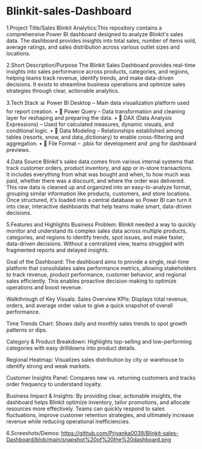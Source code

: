# Blinkit-sales-Dashboard
1.Project Title/Sales
Blinkit Analytics:This repository contains a comprehensive Power BI dashboard designed to analyze Blinkit's sales data. The dashboard provides insights into total sales, number of items sold, average ratings, and sales distribution across various outlet sizes and locations.

2.Short Description/Purpose
The Blinkit Sales Dashboard provides real-time insights into sales performance across products, categories, and regions, helping teams track revenue, identify trends, and make data-driven decisions. It exists to streamline business operations and optimize sales strategies through clear, actionable analytics.

3.Tech Stack
📊 Power BI Desktop – Main data visualization platform used for report creation.
• 📂 Power Query – Data transformation and cleaning layer for reshaping and preparing the data.
• 🧠 DAX (Data Analysis Expressions) – Used for calculated measures, dynamic visuals, and conditional logic.
• 📝 Data Modeling – Relationships established among tables (resorts, snow, and data_dictionary) to enable cross-filtering and aggregation.
• 📁 File Format – .pbix for development and .png for dashboard previews.

4.Data Source
Blinkit's sales data comes from various internal systems that track customer orders, product inventory, and app or in-store transactions. It includes everything from what was bought and when, to how much was paid, whether there was a discount, and where the order was delivered. This raw data is cleaned up and organized into an easy-to-analyze format, grouping similar information like products, customers, and store locations. Once structured, it's loaded into a central database so Power BI can turn it into clear, interactive dashboards that help teams make smart, data-driven decisions.

5.Features and Highlights
Business Problem:
Blinkit needed a way to quickly monitor and understand its complex sales data across multiple products, categories, and regions to identify trends, spot issues, and make faster, data-driven decisions. Without a centralized view, teams struggled with fragmented reports and delayed insights.

Goal of the Dashboard:
The dashboard aims to provide a single, real-time platform that consolidates sales performance metrics, allowing stakeholders to track revenue, product performance, customer behavior, and regional sales efficiently. This enables proactive decision-making to optimize operations and boost revenue.

Walkthrough of Key Visuals:
Sales Overview KPIs: Displays total revenue, orders, and average order value to give a quick snapshot of overall performance.

Time Trends Chart: Shows daily and monthly sales trends to spot growth patterns or dips.

Category & Product Breakdown: Highlights top-selling and low-performing categories with easy drilldowns into product details.

Regional Heatmap: Visualizes sales distribution by city or warehouse to identify strong and weak markets.

Customer Insights Panel: Compares new vs. returning customers and tracks order frequency to understand loyalty.

Business Impact & Insights:
By providing clear, actionable insights, the dashboard helps Blinkit optimize inventory, tailor promotions, and allocate resources more effectively. Teams can quickly respond to sales fluctuations, improve customer retention strategies, and ultimately increase revenue while reducing operational inefficiencies.

6.Screeshots/Demos:
https://github.com/Priyanka0039/Blinkit-sales-Dashboard/blob/main/snapshot%20of%20the%20dashboard.png











